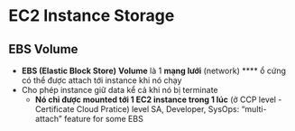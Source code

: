 # EC2 Instance Storage

## EBS Volume

- **EBS (Elastic Block Store)** **Volume** là 1 **mạng lưới**  (network) **** ổ cứng có thể được attach tới instance khi nó chạy
- Cho phép instance giữ data kể cả khi nó bị terminate
    - **Nó chỉ được mounted tới 1 EC2 instance trong 1 lúc** (ở CCP level - Certificate Cloud Pratice) level  SA, Developer, SysOps: “multi-attach” feature for some EBS